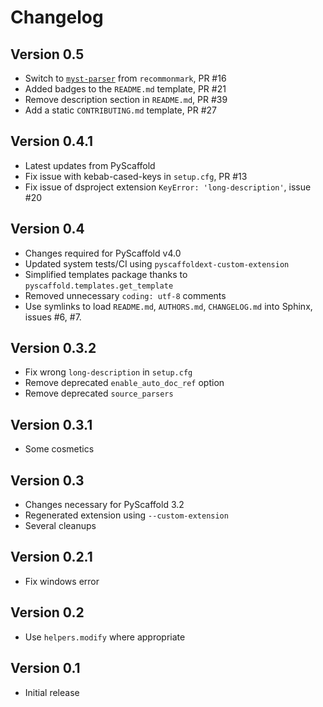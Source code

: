 # Changelog

<!-- ## Version 0.5.1 (development) -->

## Version 0.5

* Switch to [`myst-parser`](https://pypi.org/project/myst-parser/) from `recommonmark`, PR #16
* Added badges to the `README.md` template, PR #21
* Remove description section in `README.md`, PR #39
* Add a static `CONTRIBUTING.md` template, PR #27

## Version 0.4.1

- Latest updates from PyScaffold
- Fix issue with kebab-cased-keys in `setup.cfg`, PR #13
- Fix issue of dsproject extension `KeyError: 'long-description'`, issue #20

## Version 0.4

- Changes required for PyScaffold v4.0
- Updated system tests/CI using `pyscaffoldext-custom-extension`
- Simplified templates package thanks to `pyscaffold.templates.get_template`
- Removed unnecessary `coding: utf-8` comments
- Use symlinks to load `README.md`, `AUTHORS.md`, `CHANGELOG.md` into Sphinx, issues #6, #7.

## Version 0.3.2

- Fix wrong `long-description` in `setup.cfg`
- Remove deprecated `enable_auto_doc_ref` option
- Remove deprecated `source_parsers`

## Version 0.3.1

- Some cosmetics

## Version 0.3

- Changes necessary for PyScaffold 3.2
- Regenerated extension using `--custom-extension`
- Several cleanups

## Version 0.2.1

- Fix windows error

## Version 0.2

- Use `helpers.modify` where appropriate

## Version 0.1

- Initial release
